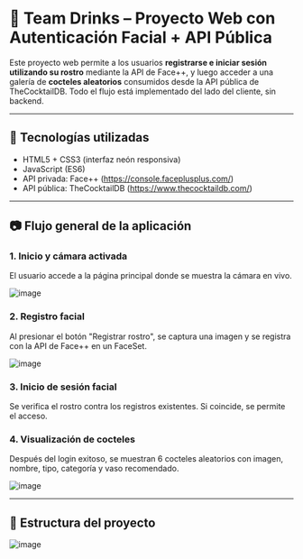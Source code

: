 # 🥂 Team Drinks – Proyecto Web con Autenticación Facial + API Pública

Este proyecto web permite a los usuarios **registrarse e iniciar sesión utilizando su rostro** mediante la API de Face++, y luego acceder a una galería de **cocteles aleatorios** consumidos desde la API pública de TheCocktailDB. Todo el flujo está implementado del lado del cliente, sin backend.

---

## 🔧 Tecnologías utilizadas

- HTML5 + CSS3 (interfaz neón responsiva)
- JavaScript (ES6)
- API privada: Face++ (https://console.faceplusplus.com/)
- API pública: TheCocktailDB (https://www.thecocktaildb.com/)

---

## 📷 Flujo general de la aplicación

### 1. Inicio y cámara activada  
El usuario accede a la página principal donde se muestra la cámara en vivo.  

![image](https://github.com/user-attachments/assets/bb601784-f182-409b-adea-f7f5b057128e)

### 2. Registro facial  
Al presionar el botón "Registrar rostro", se captura una imagen y se registra con la API de Face++ en un FaceSet.  

![image](https://github.com/user-attachments/assets/14b5217f-1c3e-4b17-9166-3f97dc11d08c)

### 3. Inicio de sesión facial  
Se verifica el rostro contra los registros existentes. Si coincide, se permite el acceso.  


### 4. Visualización de cocteles  
Después del login exitoso, se muestran 6 cocteles aleatorios con imagen, nombre, tipo, categoría y vaso recomendado.  

![image](https://github.com/user-attachments/assets/3e8e3963-c450-4403-a2c5-641dcb406b8d)

---

## 📁 Estructura del proyecto

![image](https://github.com/user-attachments/assets/c82d1b72-c4db-4247-959d-a4b1569a7e07)
